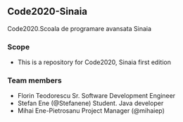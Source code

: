 ## Code2020-Sinaia
Code2020.Scoala de programare avansata Sinaia
### Scope
* This is a repository for Code2020, Sinaia first edition 
### Team members
* Florin Teodorescu Sr. Software Development Engineer
* Stefan Ene (@Stefanene) Student. Java developer  
* Mihai Ene-Pietrosanu Project Manager (@mihaiep)
